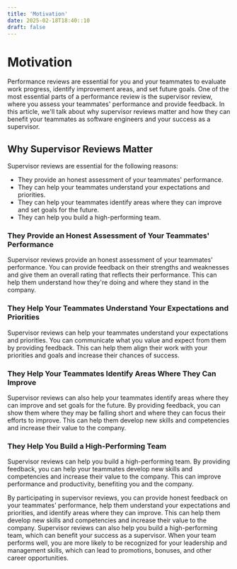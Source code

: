 ```yaml
---
title: 'Motivation'
date: 2025-02-18T18:40::10
draft: false
---
```


# Motivation

Performance reviews are essential for you and your teammates to evaluate work progress, identify improvement areas, and set future goals. One of the most essential parts of a performance review is the supervisor review, where you assess your teammates' performance and provide feedback. In this article, we'll talk about why supervisor reviews matter and how they can benefit your teammates as software engineers and your success as a supervisor.

## **Why Supervisor Reviews Matter**

Supervisor reviews are essential for the following reasons:

- They provide an honest assessment of your teammates' performance.
- They can help your teammates understand your expectations and priorities.
- They can help your teammates identify areas where they can improve and set goals for the future.
- They can help you build a high-performing team.

### **They Provide an Honest Assessment of Your Teammates' Performance**

Supervisor reviews provide an honest assessment of your teammates' performance. You can provide feedback on their strengths and weaknesses and give them an overall rating that reflects their performance. This can help them understand how they're doing and where they stand in the company.

### **They Help Your Teammates Understand Your Expectations and Priorities**

Supervisor reviews can help your teammates understand your expectations and priorities. You can communicate what you value and expect from them by providing feedback. This can help them align their work with your priorities and goals and increase their chances of success.

### **They Help Your Teammates Identify Areas Where They Can Improve**

Supervisor reviews can also help your teammates identify areas where they can improve and set goals for the future. By providing feedback, you can show them where they may be falling short and where they can focus their efforts to improve. This can help them develop new skills and competencies and increase their value to the company.

### **They Help You Build a High-Performing Team**

Supervisor reviews can help you build a high-performing team. By providing feedback, you can help your teammates develop new skills and competencies and increase their value to the company. This can improve performance and productivity, benefiting you and the company.

By participating in supervisor reviews, you can provide honest feedback on your teammates' performance, help them understand your expectations and priorities, and identify areas where they can improve. This can help them develop new skills and competencies and increase their value to the company. Supervisor reviews can also help you build a high-performing team, which can benefit your success as a supervisor. When your team performs well, you are more likely to be recognized for your leadership and management skills, which can lead to promotions, bonuses, and other career opportunities.
